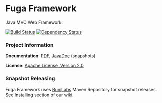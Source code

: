 Fuga Framework
=======
Java MVC Web Framework.

[![Build Status](https://travis-ci.org/bunjlabs/Fuga-Framework.svg?branch=master)](https://travis-ci.org/bunjlabs/Fuga-Framework)
[![Dependency Status](https://www.versioneye.com/user/projects/5774a29899ed29004455e299/badge.svg?style=flat-square)](https://www.versioneye.com/user/projects/5774a29899ed29004455e299)

### Project Information

**Documentation**: [PDF](http://fuga.bunjlabs.com/docs/fuga-docs-en.pdf), [JavaDoc](http://fuga.bunjlabs.com/docs/javadoc/SNAPSHOT/) (snapshots)

**License**: [Apache License, Version 2.0](http://www.apache.org/licenses/LICENSE-2.0)

### Snapshot Releasing

Fuga Framework uses [BunjLabs](https://bunjlabs.com) Maven Repository for snapshot releases. See [Installing](https://github.com/bunjlabs/Fuga-Framework/wiki/Installing) section of our wiki.

